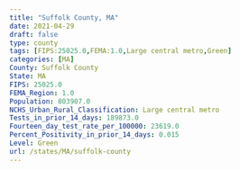 ```yaml
---
title: "Suffolk County, MA"
date: 2021-04-29
draft: false
type: county
tags: [FIPS:25025.0,FEMA:1.0,Large central metro,Green]
categories: [MA]
County: Suffolk County
State: MA
FIPS: 25025.0
FEMA_Region: 1.0
Population: 803907.0
NCHS_Urban_Rural_Classification: Large central metro
Tests_in_prior_14_days: 189873.0
Fourteen_day_test_rate_per_100000: 23619.0
Percent_Positivity_in_prior_14_days: 0.015
Level: Green
url: /states/MA/suffolk-county
---
```



